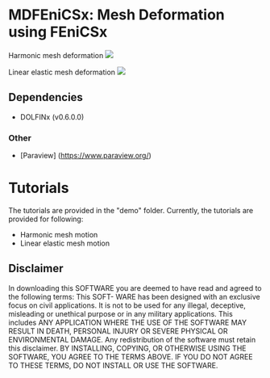 # MDFEniCSx: Mesh Deformation using FEniCSx

Harmonic mesh deformation
![](https://github.com/niravshah241/MDFEniCSx/blob/main/mdfenicsx/harmonic_mesh_motion.gif)

Linear elastic mesh deformation
![](https://github.com/niravshah241/MDFEniCSx/blob/main/mdfenicsx/linear_elastic_mesh_motion.gif)

## Dependencies

- DOLFINx (v0.6.0.0)

### Other

- [Paraview] (https://www.paraview.org/)

# Tutorials

The tutorials are provided in the "demo" folder. Currently, the tutorials are provided for following:

- Harmonic mesh motion
- Linear elastic mesh motion

## Disclaimer

In downloading this SOFTWARE you are deemed to have read and agreed to
the following terms: This SOFT- WARE has been designed with an exclusive
focus on civil applications. It is not to be used for any illegal,
deceptive, misleading or unethical purpose or in any military
applications. This includes ANY APPLICATION WHERE THE USE OF THE
SOFTWARE MAY RESULT IN DEATH, PERSONAL INJURY OR SEVERE PHYSICAL OR
ENVIRONMENTAL DAMAGE. Any redistribution of the software must retain
this disclaimer. BY INSTALLING, COPYING, OR OTHERWISE USING THE
SOFTWARE, YOU AGREE TO THE TERMS ABOVE. IF YOU DO NOT AGREE TO THESE
TERMS, DO NOT INSTALL OR USE THE SOFTWARE.
